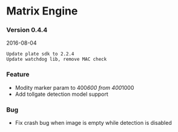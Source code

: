 # Matrix Engine
### Version 0.4.4
2016-08-04

```
Update plate sdk to 2.2.4
Update watchdog lib, remove MAC check
```

### Feature
- Modity marker param to 400*600 from 400*1000
- Add tollgate detection model support

### Bug
- Fix crash bug when image is empty while detection is disabled




